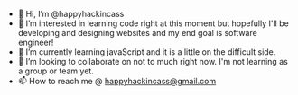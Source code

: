 - 👋 Hi, I’m @happyhackincass
- 👀 I’m interested in learning code right at this moment but hopefully I'll be developing and designing websites and my end goal is software engineer!
- 🌱 I’m currently learning javaScript and it is a little on the difficult side.
- 💞️ I’m looking to collaborate on not to much right now. I'm not learning as a group or team yet.
- 📫 How to reach me @ happyhackincass@gmail.com

<!---
happyhackincass/happyhackincass is a ✨ special ✨ repository because its `README.md` (this file) appears on your GitHub profile.
You can click the Preview link to take a look at your changes.
--->
